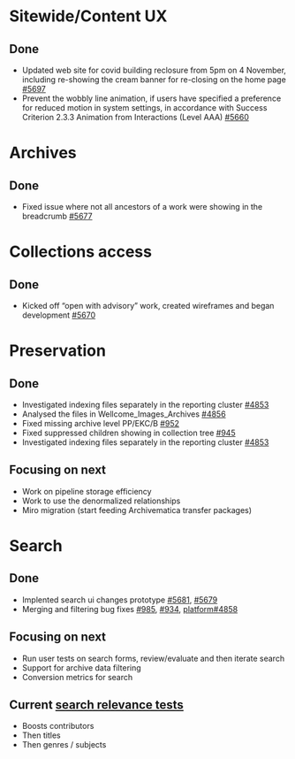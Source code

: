 # Sitewide/Content UX
## Done
- Updated web site for covid building reclosure from 5pm on 4 November, including re-showing the cream banner for re-closing on the home page [#5697](https://github.com/wellcomecollection/wellcomecollection.org/issues/5697)
-	Prevent the wobbly line animation, if users have specified a preference for reduced motion in system settings, in accordance with Success Criterion 2.3.3 Animation from Interactions (Level AAA)  [#5660](https://github.com/wellcomecollection/wellcomecollection.org/pull/5660)


# Archives
## Done
- Fixed issue where not all ancestors of a work were showing in the breadcrumb [#5677](https://github.com/wellcomecollection/wellcomecollection.org/pull/5677)

# Collections access
## Done
-	Kicked off “open with advisory” work, created wireframes and began development [#5670](https://github.com/wellcomecollection/wellcomecollection.org/issues/5670)


# Preservation 
## Done
-	Investigated indexing files separately in the reporting cluster [#4853](https://github.com/wellcomecollection/platform/issues/4853)
-	Analysed the files in Wellcome_Images_Archives [#4856](https://github.com/wellcomecollection/platform/issues/4856)
-	Fixed missing archive level PP/EKC/B [#952](https://github.com/wellcomecollection/catalogue/issues/952)
-	Fixed suppressed children showing in collection tree [#945](https://github.com/wellcomecollection/platform/issues/4863)
-	Investigated indexing files separately in the reporting cluster [#4853](https://github.com/wellcomecollection/platform/issues/4853)

## Focusing on next
-	Work on pipeline storage efficiency
-	Work to use the denormalized relationships
-	Miro migration (start feeding Archivematica transfer packages)


# Search
## Done
-	Implented search ui changes prototype [#5681](https://github.com/wellcomecollection/wellcomecollection.org/issues/5681), [#5679](https://github.com/wellcomecollection/wellcomecollection.org/issues/5679)
-	Merging and filtering bug fixes [#985](https://github.com/wellcomecollection/catalogue/issues/985), [#934](https://github.com/wellcomecollection/catalogue/issues/934), [platform#4858](https://github.com/wellcomecollection/platform/issues/4858)


## Focusing on next
-	Run user tests on search forms, review/evaluate and then iterate search
-	Support for archive data filtering
-	Conversion metrics for search

## Current [search relevance tests](https://docs.wellcomecollection.org/catalogue/search/tests)
- Boosts contributors
- Then titles
- Then genres / subjects
